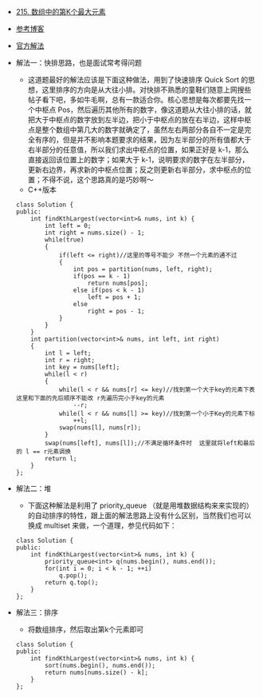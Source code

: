 - [215. 数组中的第K个最大元素](https://leetcode-cn.com/problems/kth-largest-element-in-an-array/)
- [参考博客](https://github.com/grandyang/leetcode/issues/215)
- [官方解法](https://leetcode-cn.com/problems/kth-largest-element-in-an-array/solution/shu-zu-zhong-de-di-kge-zui-da-yuan-su-by-leetcode/)
- 解法一：快排思路，也是面试常考得问题
    + 这道题最好的解法应该是下面这种做法，用到了快速排序 Quick Sort 的思想，这里排序的方向是从大往小排。对快排不熟悉的童鞋们随意上网搜些帖子看下吧，多如牛毛啊，总有一款适合你。核心思想是每次都要先找一个中枢点 Pos，然后遍历其他所有的数字，像这道题从大往小排的话，就把大于中枢点的数字放到左半边，把小于中枢点的放在右半边，这样中枢点是整个数组中第几大的数字就确定了，虽然左右两部分各自不一定是完全有序的，但是并不影响本题要求的结果，因为左半部分的所有值都大于右半部分的任意值，所以我们求出中枢点的位置，如果正好是 k-1，那么直接返回该位置上的数字；如果大于 k-1，说明要求的数字在左半部分，更新右边界，再求新的中枢点位置；反之则更新右半部分，求中枢点的位置；不得不说，这个思路真的是巧妙啊～
    + C++版本
    ```
    class Solution {
    public:
        int findKthLargest(vector<int>& nums, int k) {
            int left = 0;
            int right = nums.size() - 1;
            while(true)
            {
                if(left <= right)//这里的等号不能少 不然一个元素的通不过
                {
                    int pos = partition(nums, left, right);
                    if(pos == k - 1)
                        return nums[pos];
                    else if(pos < k - 1)
                        left = pos + 1;
                    else
                        right = pos - 1;
                }
            }
        }
        int partition(vector<int>& nums, int left, int right)
        {
            int l = left;
            int r = right;
            int key = nums[left];
            while(l < r)
            {
                while(l < r && nums[r] <= key)//找到第一个大于key的元素下表 这里和下面的先后顺序不能改 r先遍历完小于key的元素
                    --r;
                while(l < r && nums[l] >= key)//找到第一个小于Key的元素下标
                    ++l;
                swap(nums[l], nums[r]);
            }
            swap(nums[left], nums[l]);//不满足循环条件时  这里就将left和最后的 l == r元素调换
            return l;
        }
    };
    ```

- 解法二：堆
    + 下面这种解法是利用了 priority_queue （就是用堆数据结构来来实现的）的自动排序的特性，跟上面的解法思路上没有什么区别，当然我们也可以换成 multiset 来做，一个道理，参见代码如下：
    ```
    class Solution {
    public:
        int findKthLargest(vector<int>& nums, int k) {
            priority_queue<int> q(nums.begin(), nums.end());
            for(int i = 0; i < k - 1; ++i)
                q.pop();
            return q.top();
        }
    };
    ```

- 解法三：排序
    + 将数组排序，然后取出第k个元素即可
    ```
    class Solution {
    public:
        int findKthLargest(vector<int>& nums, int k) {
            sort(nums.begin(), nums.end());
            return nums[nums.size() - k];
        }
    };
    ```
